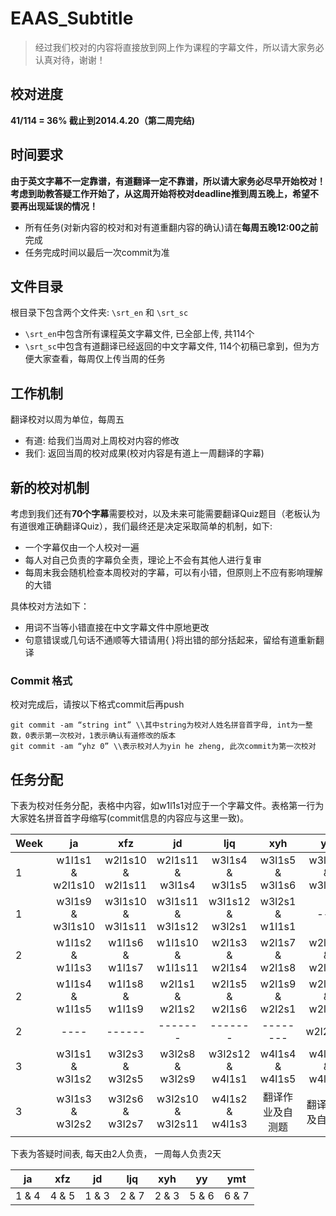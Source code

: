 EAAS_Subtitle
=============

> 经过我们校对的内容将直接放到网上作为课程的字幕文件，所以请大家务必认真对待，谢谢！

校对进度
-------------

**41/114 = 36% 截止到2014.4.20（第二周完结)**

时间要求
-------------

**由于英文字幕不一定靠谱，有道翻译一定不靠谱，所以请大家务必尽早开始校对！**
**考虑到助教答疑工作开始了，从这周开始将校对deadline推到周五晚上，希望不要再出现延误的情况！**

* 所有任务(对新内容的校对和对有道重翻内容的确认)请在**每周五晚12:00之前**完成
* 任务完成时间以最后一次commit为准

文件目录
-------------

根目录下包含两个文件夹: ```\srt_en``` 和 ```\srt_sc```
* ```\srt_en```中包含所有课程英文字幕文件, 已全部上传, 共114个
* ```\srt_sc```中包含有道翻译已经返回的中文字幕文件, 114个初稿已拿到，但为方便大家查看，每周仅上传当周的任务

工作机制
-------------

翻译校对以周为单位，每周五
* 有道: 给我们当周对上周校对内容的修改
* 我们: 返回当周的校对成果(校对内容是有道上一周翻译的字幕)

新的校对机制
-------------

考虑到我们还有**70个字幕**需要校对，以及未来可能需要翻译Quiz题目（老板认为有道很难正确翻译Quiz），我们最终还是决定采取简单的机制，如下:
* 一个字幕仅由一个人校对一遍
* 每人对自己负责的字幕负全责，理论上不会有其他人进行复审
* 每周末我会随机检查本周校对的字幕，可以有小错，但原则上不应有影响理解的大错

具体校对方法如下：

* 用词不当等小错直接在中文字幕文件中原地更改
* 句意错误或几句话不通顺等大错请用{ }将出错的部分括起来，留给有道重新翻译

### Commit 格式

校对完成后，请按以下格式commit后再push
```
git commit -am “string int” \\其中string为校对人姓名拼音首字母, int为一整数，0表示第一次校对，1表示确认有道修改的版本
git commit -am “yhz 0” \\表示校对人为yin he zheng, 此次commit为第一次校对
```

任务分配
--------------

下表为校对任务分配，表格中内容，如w1l1s1对应于一个字幕文件。表格第一行为大家姓名拼音首字母缩写(commit信息的内容应与这里一致)。

| Week |       ja        |      xfz         |      jd         |      ljq        |      xyh       |      yy        |  ymt            |
|------|:---------------:|:----------------:|:---------------:|:---------------:|:--------------:|:--------------:|:---------------:|
|1     |w1l1s1 & w2l1s10 |w2l1s10 & w2l1s11 |w2l1s11 & w3l1s4 |w3l1s4 & w3l1s5 	|w3l1s5 & w3l1s6 |w3l1s6 & w3l1s7 | w3l1s7 & w3l1s9 |
|1     |w3l1s9 & w3l1s10 |w3l1s10 & w3l1s11 |w3l1s11 & w3l1s12|w3l1s12 & w3l2s1 |w3l2s1 & w1l1s1 |     ---        |     ---         |
|2     |w1l1s2 & w1l1s3  |w1l1s6 & w1l1s7   |w1l1s10 & w1l1s11|w2l1s3 & w2l1s4  |w2l1s7 & w2l1s8 |w2l2s2 & w2l2s3 |w2l2s6 & w2l2s7  |
|2     |w1l1s4 & w1l1s5  |w1l1s8 & w1l1s9   |w2l1s1  & w2l1s2 |w2l1s5 & w2l1s6  |w2l1s9 & w2l2s1 |w2l2s4 & w2l2s5 |w2l2s8 & w2l2s9  |
|2     |     ----        |     ------       |    -------      |      -------    |   --------     |     w2l2s10    |     ------      |
|3     |w3l1s1 & w3l1s2  |w3l2s3 & w3l2s5   |w3l2s8 & w3l2s9  |w3l2s12 & w4l1s1 |w4l1s4 & w4l1s5 |w4l1s6 & w4l1s7 |w4l1s8 & w4l1s9  |
|3     |w3l1s3 & w3l2s2  |w3l2s6 & w3l2s7   |w3l2s10 & w3l2s11|w4l1s2 & w4l1s3  |翻译作业及自测题  |翻译作业及自测题  |翻译作业及自测题   |

下表为答疑时间表, 每天由2人负责， 一周每人负责2天

|       ja        |      xfz         |      jd         |      ljq        |      xyh       |      yy        |     ymt         |
|:---------------:|:----------------:|:---------------:|:---------------:|:--------------:|:--------------:|:---------------:|
|      1 & 4      |     4 & 5        |     1 & 3       |     2 & 7       |     2 & 3      |     5 & 6      |    6 & 7        |
